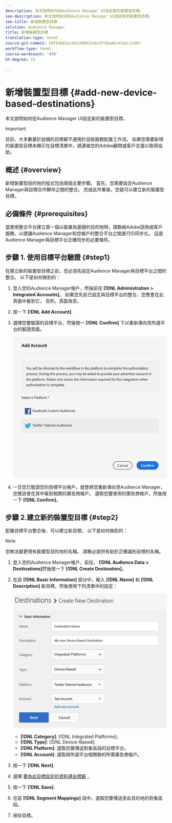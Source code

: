 ```yaml
---
description: 本文說明如何從Audience Manager UI設定新的裝置型目標。
seo-description: 本文說明如何從Audience Manager UI設定新的裝置型目標。
seo-title: 新增裝置型目標
solution: Audience Manager
title: 新增裝置型目標
translation-type: tm+mt
source-git-commit: 69fb3601ac9de300032abc8730a40c41abc12d97
workflow-type: tm+mt
source-wordcount: '434'
ht-degree: 1%

---
```



# 新增裝置型目標 {#add-new-device-based-destinations}

本文說明如何從Audience Manager UI設定新的裝置型目標。

>[!IMPORTANT]
>
>目前，大多數基於設備的目標都不適用於自助服務配置工作流。 如果您需要新增的裝置型目標未顯示在目標清單中，請連絡您的Adobe顧問或客戶支援以取得協助。

## 概述 {#overview}

新增裝置型目的地的程式包括兩個主要步驟。 首先，您需要設定Audience Manager與目標合作夥伴之間的整合。 完成此作業後，您就可以建立新的裝置型目標。

## 必備條件 {#prerequisites}

當使用整合平台建立第一個以裝置為基礎的目的地時，請聯絡Adobe諮詢或客戶服務，以便讓Audience Manager和您帳戶的整合平台之間進行ID同步化。 這是Audience Manager與目標平台正確同步的必要條件。

## 步驟 1. 使用目標平台驗證 {#step1}

在建立新的裝置型目標之前，您必須先設定Audience Manager與目標平台之間的整合。 以下是如何做到的：

1. 登入您的Audience Manager帳戶，然後前往 **[!DNL Administration > Integrated Accounts]**。 如果您先前已設定與目標平台的整合，您應會在此頁面中看到它。 否則，頁面為空。
1. 按一下 **[!DNL Add Account]**.
1. 選擇您要驗證的目標平台，然後按一 **[!DNL Confirm]** 下以重新導向至所選平台的驗證頁面。

   ![整合平台](assets/dbd-integrated-platforms.png)

1. 一旦您已驗證您的目標平台帳戶，就會將您重新導向至Audience Manager，您應該會在其中看到相關的廣告商帳戶。 選取您要使用的廣告商帳戶，然後按一下 **[!DNL Confirm]**。

## 步驟 2.建立新的裝置型目標 {#step2}

配置目標平台整合後，可以建立新目標。 以下是如何做到的：

>[!NOTE]
>
>您無法變更現有裝置型目的地的名稱。 請務必提供有助於正確識別目標的名稱。

1. 登入您的Audience Manager帳戶，前往， **[!DNL Audience Data > Destinations]**&#x200B;然後按一下 **[!DNL Create Destination]**。
1. 在該 **[!DNL Basic Information]** 部分中，輸入 **[!DNL Name]** 和 **[!DNL Description]** 新目標，然後使用下列清單中的設定：

   ![設定](assets/dbd-new-basic.png)

   * **[!DNL Category]**: [!DNL Integrated Platforms];
   * **[!DNL Type]**: [!DNL Device-Based];
   * **[!DNL Platform]**: 選取您要傳送對象區段的目標平台。
   * **[!DNL Account]**: 選取與所選平台相關聯的所需廣告商帳戶。
1. 按一下 **[!DNL Next]**.
1. 選擇 [要為此目標設定的資料導出標籤](/help/using/features/data-export-controls.md#controls-labels) 。
1. 按一下 **[!DNL Save]**.
1. 在區 **[!DNL Segment Mappings]** 段中，選取您要傳送至此目的地的對象區段。
1. 保存目標。
